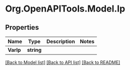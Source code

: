 # Org.OpenAPITools.Model.Ip

## Properties

Name | Type | Description | Notes
------------ | ------------- | ------------- | -------------
**VarIp** | **string** |  | 

[[Back to Model list]](../README.md#documentation-for-models) [[Back to API list]](../README.md#documentation-for-api-endpoints) [[Back to README]](../README.md)

